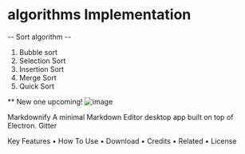 # algorithms Implementation

-- Sort algorithm --
1. Bubble sort 
2. Selection Sort 
3. Insertion Sort
4. Merge Sort 
5. Quick Sort

** New one upcoming!
![image](https://user-images.githubusercontent.com/96929412/182003364-8d4ceb63-3a4a-42e4-b48d-dec920891bf6.png)

Markdownify
A minimal Markdown Editor desktop app built on top of Electron.
Gitter   

Key Features • How To Use • Download • Credits • Related • License
